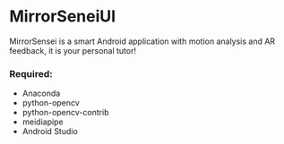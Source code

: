 # MirrorSeneiUI
MirrorSensei is a smart Android application with motion analysis and AR feedback, it is your personal tutor!   
  

### Required: 

* Anaconda  
* python-opencv 
* python-opencv-contrib 
* meidiapipe 
* Android Studio
